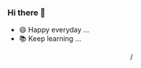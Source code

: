 ### Hi there 👋

<!--
**cong/cong** is a ✨ _special_ ✨ repository because its `README.md` (this file) appears on your GitHub profile.

Here are some ideas to get you started:

- 🔭 I’m currently working on ...
- 🌱 I’m currently learning ...
- 👯 I’m looking to collaborate on ...
- 🤔 I’m looking for help with ...
- 💬 Ask me about ...
- 📫 How to reach me: ...
- 😄 Pronouns: ...
- ⚡ Fun fact: ...
-->
- 😄 Happy everyday ...
- 📚 Keep learning ...

<p align="center">
<!-- [![cong's langs](https://github-readme-stats.vercel.app/api/top-langs/?username=cong&theme=calm&hide_border=true)](https://github.com/cong) -->/
<!-- <img src="https://github-readme-stats-eight-theta.vercel.app/api?username=cong&count_private=true&include_all_commits=true&show_icons=true&theme=dark" /> -->
</p>
